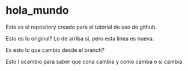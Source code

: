 # hola_mundo
Este es el repository creado para el tutorial de uso de github.

Esto es lo original?
Lo de arriba si, pero esta linea es nueva.

Es esto lo que cambio desde el branch?

Esto l ocambio para saber que cona cambia y como camba o si cambia

